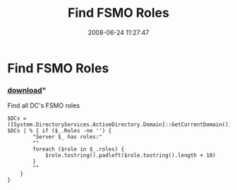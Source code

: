 ﻿---
pid:            429
parent:         0
children:       
poster:         Joel De La Torre
title:          Find FSMO Roles
date:           2008-06-24 11:27:47
format:         posh
---

# Find FSMO Roles

### [download](429.ps1)"

Find all DC's FSMO roles

```posh
$DCs = ([System.DirectoryServices.ActiveDirectory.Domain]::GetCurrentDomain()).DomainControllers
$DCs | % { if ($_.Roles -ne '') {
		"Server $_ has roles:"
		""
		foreach ($role in $_.roles) {
			$role.tostring().padleft($role.tostring().length + 10)
		}
		""
	}
}
```
